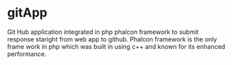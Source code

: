 # gitApp
Git Hub application integrated in php phalcon framework to submit response staright from web app to github.
Phalcon framework is the only frame work in php which was built in using c++ and known for its enhanced performance.
